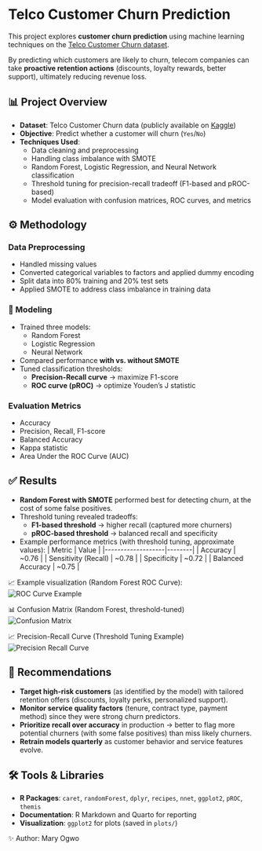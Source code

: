 # Telco Customer Churn Prediction

This project explores **customer churn prediction** using machine learning techniques on the [Telco Customer Churn dataset](https://www.kaggle.com/blastchar/telco-customer-churn).  

By predicting which customers are likely to churn, telecom companies can take **proactive retention actions** (discounts, loyalty rewards, better support), ultimately reducing revenue loss.

## 📊 Project Overview
- **Dataset**: Telco Customer Churn data (publicly available on [Kaggle](https://www.kaggle.com/blastchar/telco-customer-churn))
- **Objective**: Predict whether a customer will churn (`Yes`/`No`)
- **Techniques Used**:
  - Data cleaning and preprocessing
  - Handling class imbalance with SMOTE
  - Random Forest, Logistic Regression, and Neural Network classification
  - Threshold tuning for precision-recall tradeoff (F1-based and pROC-based)
  - Model evaluation with confusion matrices, ROC curves, and metrics

## ⚙️ Methodology

### Data Preprocessing
- Handled missing values
- Converted categorical variables to factors and applied dummy encoding
- Split data into 80% training and 20% test sets
- Applied SMOTE to address class imbalance in training data

### 🔹 Modeling
- Trained three models:  
  - Random Forest  
  - Logistic Regression  
  - Neural Network  
- Compared performance **with vs. without SMOTE**
- Tuned classification thresholds:
  - **Precision-Recall curve** → maximize F1-score  
  - **ROC curve (pROC)** → optimize Youden’s J statistic

### Evaluation Metrics
- Accuracy
- Precision, Recall, F1-score
- Balanced Accuracy
- Kappa statistic
- Area Under the ROC Curve (AUC)

## ✅ Results
- **Random Forest with SMOTE** performed best for detecting churn, at the cost of some false positives.  
- Threshold tuning revealed tradeoffs:  
  - **F1-based threshold** → higher recall (captured more churners)  
  - **pROC-based threshold** → balanced recall and specificity  
- Example performance metrics (with threshold tuning, approximate values):
  | Metric            | Value  |
  |-------------------|--------|
  | Accuracy          | ~0.76  |
  | Sensitivity (Recall) | ~0.78 |
  | Specificity       | ~0.72  |
  | Balanced Accuracy | ~0.75  |

📈 Example visualization (Random Forest ROC Curve):  
![ROC Curve Example](plots/roc_curve_rf.png)

📊 Confusion Matrix (Random Forest, threshold-tuned)  
![Confusion Matrix](plots/confusion_matrix_rf.png)

📈 Precision-Recall Curve (Threshold Tuning Example)  
![Precision Recall Curve](plots/pr_curve_rf.png)


## 📌 Recommendations
- **Target high-risk customers** (as identified by the model) with tailored retention offers (discounts, loyalty perks, personalized support).  
- **Monitor service quality factors** (tenure, contract type, payment method) since they were strong churn predictors.  
- **Prioritize recall over accuracy** in production → better to flag more potential churners (with some false positives) than miss likely churners.  
- **Retrain models quarterly** as customer behavior and service features evolve.  


## 🛠️ Tools & Libraries
- **R Packages**: `caret`, `randomForest`, `dplyr`, `recipes`, `nnet`, `ggplot2`, `pROC`, `themis`
- **Documentation**: R Markdown and Quarto for reporting
- **Visualization**: `ggplot2` for plots (saved in `plots/`)


✨ Author: Mary Ogwo
 

